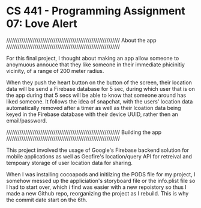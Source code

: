 # CS 441 - Programming Assignment 07: Love Alert

//////////////////////////////////////////////////////////// About the app //////////////////////////////////////////////////////////// 

For this final project, I thought about making an app allow someone to anoymuous annouce that they like someone in their immediate phicinitiy vicinity, of a range of 200 meter radius.

When they push the heart button on the button of the screen, their location data will be send a Firebase database for 5 sec, during which user that is on the app during that 5 secs will be able to know that someone around has liked someone. It follows the idea of snapchat, with the users' location data automatically removed after a timer as well as their lcoation data being keyed in the Firebase database with their device UUID, rather then an email/password.





//////////////////////////////////////////////////////////// Building the app  //////////////////////////////////////////////////////////// 

This project involved the usage of Google's Firebase backend solution for mobile applications as well as Geofire's location/query API for retreival and tempoary storage of user location data for sharing. 

When I was installing cocoapods and initilzing the PODS file for my project, I somehow messed up the appliciation's storyboard file or the info.plist file so I had to start over, which i find was easier with a new repoistory so thus I made a new Github repo, reorganizing the project as I rebuild. This is why the commit date start on the 6th. 
